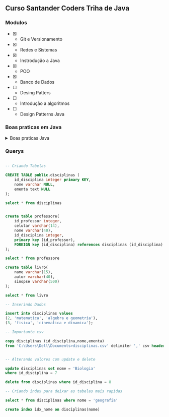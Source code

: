 ## Curso Santander Coders Triha de Java

### Modulos

- [x] - Git e Versionamento
- [x] - Redes e Sistemas
- [x] - Instrodução a Java
- [x] - POO
- [x] - Banco de Dados
- [ ] - Desing Patters
- [ ] - Introdução a algoritmos
- [ ] - Design Patterns Java

### Boas praticas em Java

<details>
  <summary>Boas praticas Java</summary>
  <ul>
    <li>Conter apenas: letras, _, $ ou numero de 0 a 9</li>
    <li>Uma boa prática é começar a declará-las com apenas letras minúsculas</li>
    <li>Não é possível declarar variáveis com palavras reservadas do Java</li>
    <li>Valores Default são iniciados como 0, boolean como false e float e double como 0.0</li>
    <li>Char é vazio e String vem como valor null</li>
    <li>É possível colocar _ para separar números, exemplo:
      ```java
      int a = 23_45_879;
      ```
      pois não atrapalha em nada na execução do código</li>
    <li>Garbage collector joga objetos não utilizados no lixo quando não estão sendo utilizados</li>
  </ul>
</details>

### Querys

```sql

-- Criando Tabelas

CREATE TABLE public.disciplinas (
	id_disciplina integer primary KEY,
	nome varchar NULL,
	ementa text NULL
);

select * from disciplinas


create table professore(
	id_professor integer,
	celular varchar(14),
	nome varchar(40),
	id_disciplina integer,
	primary key (id_professor),
	FOREIGN key (id_disciplina) references disciplinas (id_disciplina)
);

select * from professore

create table livro(
	name varchar(15),
	autor varchar(40),
	sinopse varchar(500)
);

select * from livro

-- Inserindo Dados

insert into disciplinas values
(2, 'matematica', 'algebra e geometria'),
(3, 'fisica', 'cinematica e dinamica');

-- Importanto csv

copy disciplinas (id_disciplina,nome,ementa) 
from 'C:\Users\Dell\Documents>disciplinas.csv' delimiter ',' csv header


-- Alterando valores com update e delete

update disciplinas set nome = 'Biologia'
where id_disciplina = 7

delete from disciplinas where id_disciplina = 8

-- Criando index para deixar as tabelas mais rapidas

select * from disciplinas where nome = 'geografia'

create index idx_nome on disciplinas(nome)

```




